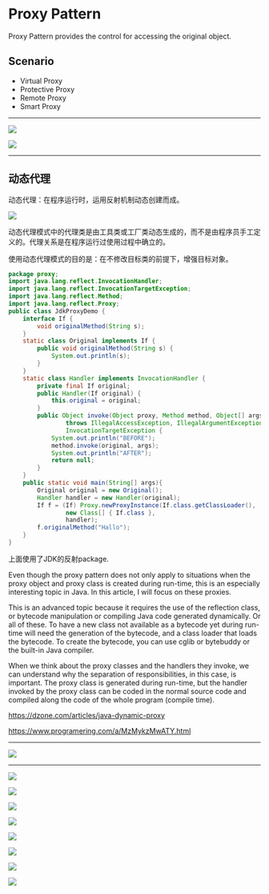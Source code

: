 # Proxy Pattern

Proxy Pattern provides the control for accessing the original object.

## Scenario
 - Virtual Proxy
 - Protective Proxy
 - Remote Proxy
 - Smart Proxy

---

![](https://www.javatpoint.com/images/designpattern/proxyuml.jpg)

![](https://www.tutorialspoint.com/design_pattern/images/proxy_pattern_uml_diagram.jpg)


---

## 动态代理

动态代理：在程序运行时，运用反射机制动态创建而成。

![](https://images-techhive-com.cdn.ampproject.org/ii/w1000/s/images.techhive.com/images/idge/imported/article/jvw/2000/11/jw-1110-proxy-100157716-orig.gif)

动态代理模式中的代理类是由工具类或工厂类动态生成的，而不是由程序员手工定义的。代理关系是在程序运行过使用过程中确立的。


使用动态代理模式的目的是：在不修改目标类的前提下，增强目标对象。


```java
package proxy;
import java.lang.reflect.InvocationHandler;
import java.lang.reflect.InvocationTargetException;
import java.lang.reflect.Method;
import java.lang.reflect.Proxy;
public class JdkProxyDemo {
    interface If {
        void originalMethod(String s);
    }
    static class Original implements If {
        public void originalMethod(String s) {
            System.out.println(s);
        }
    }
    static class Handler implements InvocationHandler {
        private final If original;
        public Handler(If original) {
            this.original = original;
        }
        public Object invoke(Object proxy, Method method, Object[] args)
                throws IllegalAccessException, IllegalArgumentException,
                InvocationTargetException {
            System.out.println("BEFORE");
            method.invoke(original, args);
            System.out.println("AFTER");
            return null;
        }
    }
    public static void main(String[] args){
        Original original = new Original();
        Handler handler = new Handler(original);
        If f = (If) Proxy.newProxyInstance(If.class.getClassLoader(),
                new Class[] { If.class },
                handler);
        f.originalMethod("Hallo");
    }
}
```
上面使用了JDK的反射package.

Even though the proxy pattern does not only apply to situations when the proxy object and proxy class is created during run-time, this is an especially interesting topic in Java. In this article, I will focus on these proxies.

This is an advanced topic because it requires the use of the reflection class, or bytecode manipulation or compiling Java code generated dynamically. Or all of these. To have a new class not available as a bytecode yet during run-time will need the generation of the bytecode, and a class loader that loads the bytecode. To create the bytecode, you can use cglib or bytebuddy or the built-in Java compiler.

When we think about the proxy classes and the handlers they invoke, we can understand why the separation of responsibilities, in this case, is important. The proxy class is generated during run-time, but the handler invoked by the proxy class can be coded in the normal source code and compiled along the code of the whole program (compile time).

https://dzone.com/articles/java-dynamic-proxy

https://www.programering.com/a/MzMykzMwATY.html

---

![](ProxyPattern01.png)

---
![](Refection01.png)

![](Refection02.png)


![](Refection03.png)

![](DynamicProxy01.png)

![](DynamicProxy02.jpg)

![](DynamicProxy03.png)

![](ClassLoader01.png)


![](ClassLoader02.jpg)


